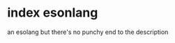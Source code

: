 # index esonlang

<footer>an esolang but there's no punchy end to the description</footer>
<!--
## how does it work
take this example code:
```
50 2;%3'fizzbuzz? '|%5;=25'halfway there! ';_!'$i is lonely, '
```
it outputs this:
-->